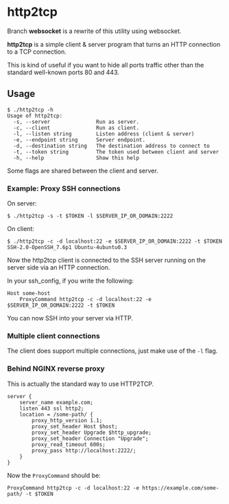 # http2tcp

Branch **websocket** is a rewrite of this utility using websocket.

**http2tcp** is a simple client & server program that turns an HTTP connection to a TCP connection.

This is kind of useful if you want to hide all ports traffic other than the standard well-known ports 80 and 443.

## Usage

```shell-session
$ ./http2tcp -h
Usage of http2tcp:
  -s, --server               Run as server.
  -c, --client               Run as client.
  -l, --listen string        Listen address (client & server)
  -e, --endpoint string      Server endpoint.
  -d, --destination string   The destination address to connect to
  -t, --token string         The token used between client and server
  -h, --help                 Show this help
```

Some flags are shared between the client and server.

### Example: Proxy SSH connections

On server:

```shell-session
$ ./http2tcp -s -t $TOKEN -l $SERVER_IP_OR_DOMAIN:2222
```

On client:

```shell-session
$ ./http2tcp -c -d localhost:22 -e $SERVER_IP_OR_DOMAIN:2222 -t $TOKEN
SSH-2.0-OpenSSH_7.6p1 Ubuntu-4ubuntu0.3
```

Now the http2tcp client is connected to the SSH server running on the server side via an HTTP connection.

In your ssh_config, if you write the following:

```ssh_config
Host some-host
	ProxyCommand http2tcp -c -d localhost:22 -e $SERVER_IP_OR_DOMAIN:2222 -t $TOKEN
```

You can now SSH into your server via HTTP.

### Multiple client connections

The client does support multiple connections, just make use of the `-l` flag.

### Behind NGINX reverse proxy

This is actually the standard way to use HTTP2TCP.

```nginx
server {
	server_name example.com;
	listen 443 ssl http2;
	location = /some-path/ {
		proxy_http_version 1.1;
		proxy_set_header Host $host;
		proxy_set_header Upgrade $http_upgrade;
		proxy_set_header Connection "Upgrade";
		proxy_read_timeout 600s;
		proxy_pass http://localhost:2222/;
	}
}
```

Now the `ProxyCommand` should be:

```ssh_config
ProxyCommand http2tcp -c -d localhost:22 -e https://example.com/some-path/ -t $TOKEN
```
